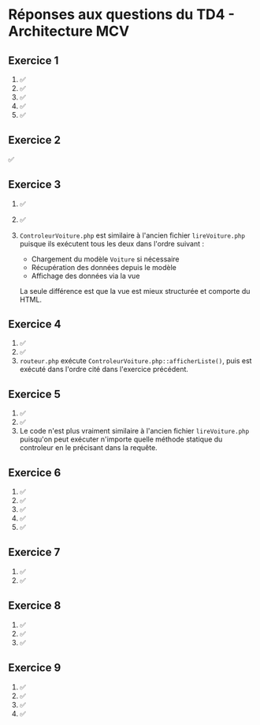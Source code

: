 # Réponses aux questions du TD4 - Architecture MCV

## Exercice 1
1. ✅
2. ✅
3. ✅
4. ✅
5. ✅

## Exercice 2
✅

## Exercice 3
1. ✅
2. ✅
3. `ControleurVoiture.php` est similaire à l'ancien fichier `lireVoiture.php` puisque ils exécutent tous les deux dans l'ordre suivant :
   - Chargement du modèle `Voiture` si nécessaire
   - Récupération des données depuis le modèle
   - Affichage des données via la vue

    La seule différence est que la vue est mieux structurée et comporte du HTML.

## Exercice 4
1. ✅
2. ✅
3. `routeur.php` exécute `ControleurVoiture.php::afficherListe()`, puis est exécuté dans l'ordre cité dans l'exercice précédent.

## Exercice 5
1. ✅
2. ✅
3. Le code n'est plus vraiment similaire à l'ancien fichier `lireVoiture.php` puisqu'on peut exécuter n'importe quelle méthode statique du controleur en le précisant dans la requête.

## Exercice 6
1. ✅
2. ✅
3. ✅
4. ✅
5. ✅

## Exercice 7
1. ✅
2. ✅

## Exercice 8
1. ✅
2. ✅
3. ✅

## Exercice 9
1. ✅
2. ✅
3. ✅
4. ✅
